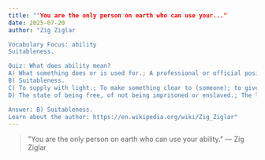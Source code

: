 ```yaml
---
title: ""You are the only person on earth who can use your..."
date: 2025-07-20
author: "Zig Ziglar

Vocabulary Focus: ability
Suitableness.

Quiz: What does ability mean?
A) What something does or is used for.; A professional or official position.
B) Suitableness.
C) To supply with light.; To make something clear to (someone); to give knowledge or understanding to.
D) The state of being free, of not being imprisoned or enslaved.; The lack of a specific constraint, or of constraints in general; a state of being free, unconstrained.

Answer: B) Suitableness.
Learn about the author: https://en.wikipedia.org/wiki/Zig_Ziglar"
---
```


> "You are the only person on earth who can use your ability." — Zig Ziglar
